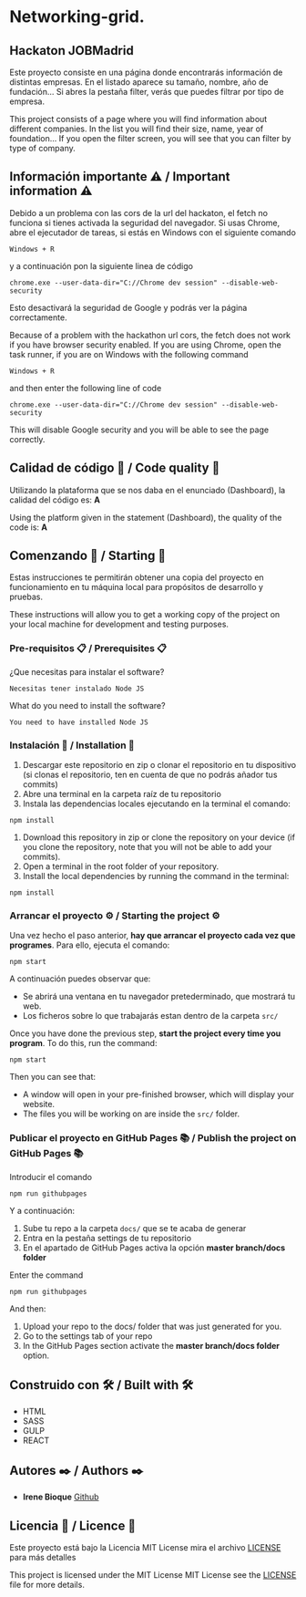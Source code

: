 # Networking-grid. 
## Hackaton JOBMadrid

Este proyecto consiste en una página donde encontrarás información de distintas empresas. En el listado aparece su tamaño, nombre, año de fundación... Si abres la pestaña filter, verás que puedes filtrar por tipo de empresa.

This project consists of a page where you will find information about different companies. In the list you will find their size, name, year of foundation... If you open the filter screen, you will see that you can filter by type of company.

## Información importante ⚠️ / Important information ⚠️
Debido a un problema con las cors de la url del hackaton, el fetch no funciona si tienes activada la seguridad del navegador. Si usas Chrome, abre el ejecutador de tareas, si estás en Windows con el siguiente comando

```
Windows + R
```
y a continuación pon la siguiente linea de código 

```
chrome.exe --user-data-dir="C://Chrome dev session" --disable-web-security
```
Esto desactivará la seguridad de Google y podrás ver la página correctamente.

Because of a problem with the hackathon url cors, the fetch does not work if you have browser security enabled. If you are using Chrome, open the task runner, if you are on Windows with the following command

```
Windows + R
```
and then enter the following line of code 

```
chrome.exe --user-data-dir="C://Chrome dev session" --disable-web-security
```
This will disable Google security and you will be able to see the page correctly.

## Calidad de código 💎 / Code quality 💎

Utilizando la plataforma que se nos daba en el enunciado (Dashboard), la calidad del código es: **A**

Using the platform given in the statement (Dashboard), the quality of the code is: **A**


## Comenzando 🚀 / Starting 🚀

Estas instrucciones te permitirán obtener una copia del proyecto en funcionamiento en tu máquina local para propósitos de desarrollo y pruebas.

These instructions will allow you to get a working copy of the project on your local machine for development and testing purposes.

### Pre-requisitos 📋 / Prerequisites 📋

¿Que necesitas para instalar el software?

```
Necesitas tener instalado Node JS
```

What do you need to install the software?

```
You need to have installed Node JS
```

### Instalación 🔧 / Installation 🔧

1. Descargar este repositorio en zip o clonar el repositorio en tu dispositivo (si clonas el repositorio, ten en cuenta de que no podrás añador tus commits)
2. Abre una terminal en la carpeta raíz de tu repositorio
3. Instala las dependencias locales ejecutando en la terminal el comando:

```
npm install
```

1. Download this repository in zip or clone the repository on your device (if you clone the repository, note that you will not be able to add your commits).
2. Open a terminal in the root folder of your repository.
3. Install the local dependencies by running the command in the terminal:

```
npm install
```

### Arrancar el proyecto ⚙️ / Starting the project ⚙️

Una vez hecho el paso anterior, **hay que arrancar el proyecto cada vez que programes**. Para ello, ejecuta el comando:

```
npm start
```

A continuación puedes observar que:

- Se abrirá una ventana en tu navegador pretederminado, que mostrará tu web.
- Los ficheros sobre lo que trabajarás estan dentro de la carpeta `src/`

Once you have done the previous step, **start the project every time you program**. To do this, run the command:

```
npm start
```

Then you can see that:

- A window will open in your pre-finished browser, which will display your website.
- The files you will be working on are inside the `src/` folder.

### Publicar el proyecto en GitHub Pages 📚 / Publish the project on GitHub Pages 📚

Introducir el comando

```
npm run githubpages
```

Y a continuación:

1.  Sube tu repo a la carpeta `docs/` que se te acaba de generar
2.  Entra en la pestaña settings de tu repositorio
3.  En el apartado de GitHub Pages activa la opción **master branch/docs folder**

Enter the command

```
npm run githubpages
```

And then:

1. Upload your repo to the docs/ folder that was just generated for you.
2. Go to the settings tab of your repo
3. In the GitHub Pages section activate the **master branch/docs folder** option.

## Construido con 🛠️ / Built with 🛠️

- HTML
- SASS
- GULP
- REACT

## Autores ✒️ / Authors ✒️

- **Irene Bioque** [Github](https://github.com/IreneBioque)

## Licencia 📄 / Licence 📄

Este proyecto está bajo la Licencia MIT License mira el archivo [LICENSE](LICENSE) para más detalles

This project is licensed under the MIT License MIT License see the [LICENSE](LICENSE) file for more details.
